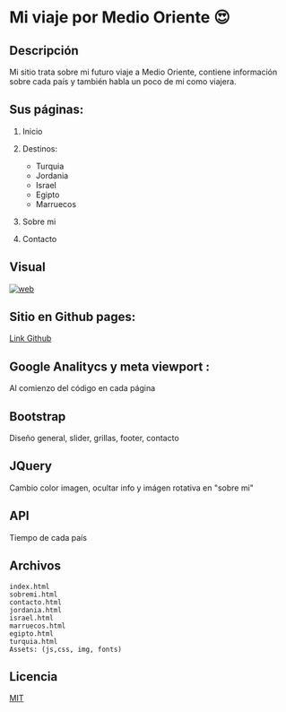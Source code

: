 # Mi viaje por Medio Oriente 😍

## Descripción
Mi sitio trata sobre mi futuro viaje a Medio Oriente, contiene información sobre cada país y también habla un poco de mi como viajera.

## Sus páginas:
1. Inicio

2. Destinos:
	- Turquia
	- Jordania
	- Israel
	- Egipto
	- Marruecos
	
3. Sobre mi
4. Contacto

## Visual
[![web](foto "web")](https://imagenes.paris.cl/is/image/Cencosud/viaje?$full%2Djpeg$ "web")

## Sitio en Github pages:
[Link Github](https://catahorma.github.io/proyecto-final/ "Link github")

## Google Analitycs y meta viewport :
Al comienzo del código en cada página

## Bootstrap
Diseño general, slider, grillas, footer, contacto

## JQuery
Cambio color imagen, ocultar info y imágen rotativa en "sobre mi"

## API
Tiempo de cada país

## Archivos

```Archivos
index.html
sobremi.html
contacto.html
jordania.html
israel.html
marruecos.html
egipto.html
turquia.html
Assets: (js,css, img, fonts)
```

## Licencia
[MIT](https://choosealicense.com/licenses/mit/)
